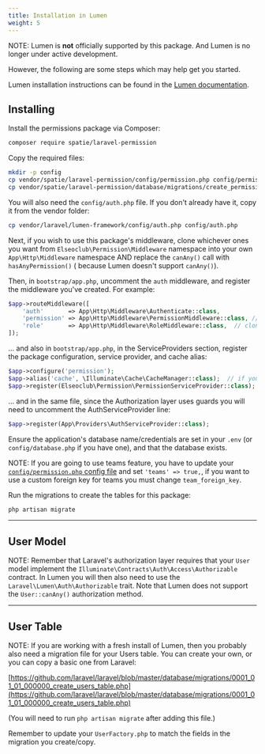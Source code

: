 ```yaml
---
title: Installation in Lumen
weight: 5
---
```


NOTE: Lumen is **not** officially supported by this package. And Lumen is no longer under active development.

However, the following are some steps which may help get you started.

Lumen installation instructions can be found in the [Lumen documentation](https://lumen.laravel.com/docs/master).

## Installing

Install the permissions package via Composer:

``` bash
composer require spatie/laravel-permission
```

Copy the required files:

```bash
mkdir -p config
cp vendor/spatie/laravel-permission/config/permission.php config/permission.php
cp vendor/spatie/laravel-permission/database/migrations/create_permission_tables.php.stub database/migrations/2018_01_01_000000_create_permission_tables.php
```

You will also need the `config/auth.php` file. If you don't already have it, copy it from the vendor folder:

```bash
cp vendor/laravel/lumen-framework/config/auth.php config/auth.php
```

Next, if you wish to use this package's middleware, clone whichever ones you want from `Elseoclub\Permission\Middleware`
namespace into your own `App\Http\Middleware` namespace AND replace the `canAny()` call with `hasAnyPermission()` (
because Lumen doesn't support `canAny()`).

Then, in `bootstrap/app.php`, uncomment the `auth` middleware, and register the middleware you've created. For example:

```php
$app->routeMiddleware([
    'auth'       => App\Http\Middleware\Authenticate::class,
    'permission' => App\Http\Middleware\PermissionMiddleware::class, // cloned from Elseoclub\Permission\Middleware
    'role'       => App\Http\Middleware\RoleMiddleware::class,  // cloned from Elseoclub\Permission\Middleware
]);
```

... and also in `bootstrap/app.php`, in the ServiceProviders section, register the package configuration, service
provider, and cache alias:

```php
$app->configure('permission');
$app->alias('cache', \Illuminate\Cache\CacheManager::class);  // if you don't have this already
$app->register(Elseoclub\Permission\PermissionServiceProvider::class);
```

... and in the same file, since the Authorization layer uses guards you will need to uncomment the AuthServiceProvider
line:

```php
$app->register(App\Providers\AuthServiceProvider::class);
```

Ensure the application's database name/credentials are set in your `.env` (or `config/database.php` if you have one),
and that the database exists.

NOTE: If you are going to use teams feature, you have to update your [
`config/permission.php` config file](https://github.com/spatie/laravel-permission/blob/main/config/permission.php) and
set `'teams' => true,`, if you want to use a custom foreign key for teams you must change `team_foreign_key`.

Run the migrations to create the tables for this package:

```bash
php artisan migrate
```

---

## User Model

NOTE: Remember that Laravel's authorization layer requires that your `User` model implement the
`Illuminate\Contracts\Auth\Access\Authorizable` contract. In Lumen you will then also need to use the
`Laravel\Lumen\Auth\Authorizable` trait. Note that Lumen does not support the `User::canAny()` authorization method.

---

## User Table

NOTE: If you are working with a fresh install of Lumen, then you probably also need a migration file for your Users
table. You can create your own, or you can copy a basic one from Laravel:

[https://github.com/laravel/laravel/blob/master/database/migrations/0001_01_01_000000_create_users_table.php](https://github.com/laravel/laravel/blob/master/database/migrations/0001_01_01_000000_create_users_table.php)

(You will need to run `php artisan migrate` after adding this file.)

Remember to update your `UserFactory.php` to match the fields in the migration you create/copy.
